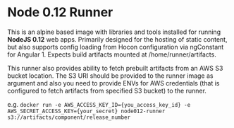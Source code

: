 # Node 0.12 Runner
This is an alpine based image with libraries and tools installed for running **NodeJS 0.12** web apps.
Primarily designed for the hosting of static content, but also supports config loading from Hocon configuration via ngConstant for Angular 1.
Expects build artifacts mounted at /home/runner/artifacts.

This runner also provides ability to fetch prebuilt artifacts from an AWS S3 bucket location. The S3 URI should be 
provided to the runner image as argument and also you need to provide ENVs for AWS credentials (that is configured to fetch artifacts from specified S3 bucket) to the runner. 

e.g. ```docker run -e AWS_ACCESS_KEY_ID={you_access_key_id} -e AWS_SECRET_ACCESS_KEY={your_secret} node012-runner s3://artifacts/component/release_number```

